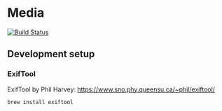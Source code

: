 # Media

[![Build Status](https://travis-ci.org/uh-rso/media.svg?branch=master)](https://travis-ci.org/uh-rso/media)


## Development setup
### ExifTool
ExifTool by Phil Harvey: https://www.sno.phy.queensu.ca/~phil/exiftool/
```
brew install exiftool
```
